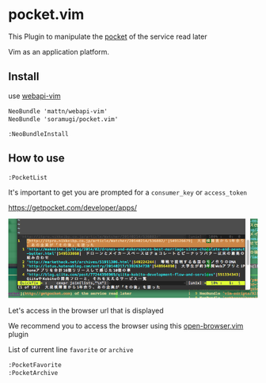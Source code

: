 pocket.vim
===

This Plugin to manipulate the [pocket](http://getpocket.com) of the service read later

Vim as an application platform.

Install
---

use [webapi-vim](https://github.com/mattn/webapi-vim)

```vim:.vimrc
NeoBundle 'mattn/webapi-vim'
NeoBundle 'soramugi/pocket.vim'
```

    :NeoBundleInstall

How to use
---

    :PocketList

It's important to get you are prompted for a `consumer_key` or `access_token`

<https://getpocket.com/developer/apps/>

![PocketList](img/1392894365.png "PocketList preview")

Let's access in the browser url that is displayed

We recommend you to access the browser using this [open-browser.vim](https://github.com/tyru/open-browser.vim) plugin

List of current line `favorite` or `archive`

    :PocketFavorite
    :PocketArchive

